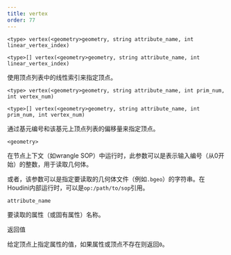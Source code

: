 ```yaml
---
title: vertex
order: 77
---
```


`<type> vertex(<geometry>geometry, string attribute_name, int linear_vertex_index)`

`<type>[] vertex(<geometry>geometry, string attribute_name, int linear_vertex_index)`

使用顶点列表中的线性索引来指定顶点。

`<type> vertex(<geometry>geometry, string attribute_name, int prim_num, int vertex_num)`

`<type>[] vertex(<geometry>geometry, string attribute_name, int prim_num, int vertex_num)`

通过基元编号和该基元上顶点列表的偏移量来指定顶点。

`<geometry>`

在节点上下文（如wrangle SOP）中运行时，此参数可以是表示输入编号（从0开始）的整数，用于读取几何体。

或者，该参数可以是指定要读取的几何体文件（例如`.bgeo`）的字符串。在Houdini内部运行时，可以是`op:/path/to/sop`引用。

`attribute_name`

要读取的属性（或固有属性）名称。

返回值

给定顶点上指定属性的值，如果属性或顶点不存在则返回`0`。
